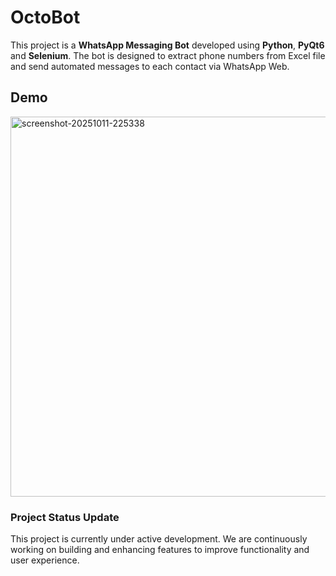 # OctoBot

This project is a **WhatsApp Messaging Bot** developed using **Python**, **PyQt6** and **Selenium**. The bot is designed to extract phone numbers from Excel file and send automated messages to each contact via WhatsApp Web.

## Demo
<img width="810" height="608" alt="screenshot-20251011-225338" src="https://github.com/user-attachments/assets/9274dc6e-9e77-4ce5-87a0-05bc0b9efc0c" />

### Project Status Update
This project is currently under active development. We are continuously working on building and enhancing features to improve functionality and user experience.
